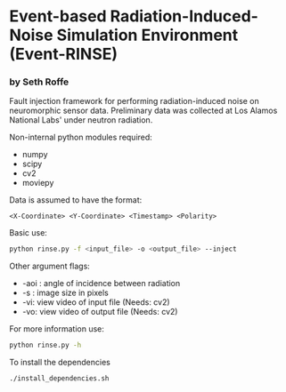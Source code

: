 # Event-based Radiation-Induced-Noise Simulation Environment (Event-RINSE)
### by Seth Roffe

Fault injection framework for performing radiation-induced noise on neuromorphic sensor data. Preliminary data was collected at Los Alamos National Labs' under neutron radiation.

Non-internal python modules required:
 * numpy
 * scipy
 * cv2
 * moviepy

Data is assumed to have the format:
```
<X-Coordinate> <Y-Coordinate> <Timestamp> <Polarity>
```

Basic use:
```sh
python rinse.py -f <input_file> -o <output_file> --inject
```

Other argument flags:
 * -aoi <integer>: angle of incidence between radiation
 * -s <integer> <integer>: image size in pixels
 * -vi: view video of input file (Needs: cv2)
 * -vo: view video of output file (Needs: cv2)

For more information use:
```sh
python rinse.py -h
```

To install the dependencies
```sh
./install_dependencies.sh
```

